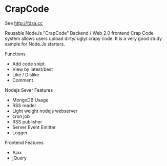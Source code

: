 CrapCode
========
See http://fdsa.cc

Reusable NodeJs "CrapCode" Backend /  Web 2.0 frontend
Crap Code system allows users upload dirty/ ugly/ crapy code.
It is a very good study sample for Node.Js starters.

Functions
* Add code snipt
* View by latest/best
* Like / Dislike
* Comment

Nodejs Sever Features
* MongoDB Usage
* RSS reader
* Light weight nodejs webserver
* cron job
* RSS publisher
* Server Event Emitter
* Logger

Frontend Features
* Ajax
* jQuery